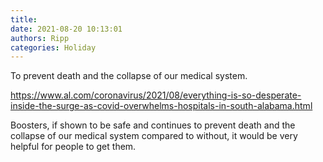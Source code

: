 ```yaml
---
title: 
date: 2021-08-20 10:13:01
authors: Ripp
categories: Holiday
---
```


 To prevent death and the collapse of our medical system.

https://www.al.com/coronavirus/2021/08/everything-is-so-desperate-inside-the-surge-as-covid-overwhelms-hospitals-in-south-alabama.html

Boosters, if shown to be safe and continues to prevent death and the collapse of our medical system compared to without, it would be very helpful for people to get them.